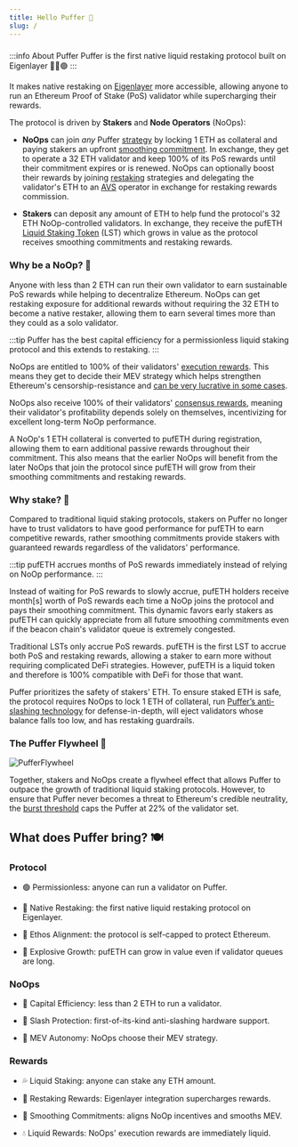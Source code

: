 ```yaml
---
title: Hello Puffer 🐡 
slug: /
---
```

> ### 
:::info About Puffer
Puffer is the first native liquid restaking protocol built on Eigenlayer 🐡🤝🟣
:::

It makes native restaking on [Eigenlayer](https://www.eigenlayer.xyz/) more accessible, allowing anyone to run an Ethereum Proof of Stake (PoS) validator while supercharging their rewards.

The protocol is driven by **Stakers** and **Node Operators** (NoOps):
- **NoOps** can join *any* Puffer [strategy](/protocol/strategy) by locking 1 ETH as collateral and paying stakers an upfront [smoothing commitment](protocol/smoothing-commitment). In exchange, they get to operate a 32 ETH validator and keep 100% of its PoS rewards until their commitment expires or is renewed. NoOps can optionally boost their rewards by joining [restaking](reference/glossary#Restaking) strategies and delegating the validator's ETH to an [AVS](/reference/glossary/#AVS) operator in exchange for restaking rewards commission.


- **Stakers** can deposit any amount of ETH to help fund the protocol's 32 ETH NoOp-controlled validators. In exchange, they receive the pufETH [Liquid Staking Token](protocol/liquid-staking-token) (LST) which grows in value as the protocol receives smoothing commitments and restaking rewards.

### Why be a NoOp? 🤖
Anyone with less than 2 ETH can run their own validator to earn sustainable PoS rewards while helping to decentralize Ethereum. NoOps can get restaking exposure for additional rewards without requiring the 32 ETH to become a native restaker, allowing them to earn several times more than they could as a solo validator.

:::tip
Puffer has the best capital efficiency for a permissionless liquid staking protocol and this extends to restaking.
:::

NoOps are entitled to 100% of their validators' [execution rewards](/reference/glossary#execution-rewards). This means they get to decide their MEV strategy which helps strengthen Ethereum's censorship-resistance and [can be very lucrative in some cases](https://etherscan.io/block/17806773#mevinfo).

NoOps also receive 100% of their validators' [consensus rewards](/reference/glossary#consensus-rewards), meaning their validator's profitability depends solely on themselves, incentivizing for excellent long-term NoOp performance.

A NoOp's 1 ETH collateral is converted to pufETH during registration, allowing them to earn additional passive rewards throughout their commitment. This also means that the earlier NoOps will benefit from the later NoOps that join the protocol since pufETH will grow from their smoothing commitments and restaking rewards.

### Why stake? 🥩
Compared to traditional liquid staking protocols, stakers on Puffer no longer have to trust validators to have good performance for pufETH to earn competitive rewards, rather smoothing commitments provide stakers with guaranteed rewards regardless of the validators' performance.   

:::tip
pufETH accrues months of PoS rewards immediately instead of relying on NoOp performance.
:::

Instead of waiting for PoS rewards to slowly accrue, pufETH holders receive month[s] worth of PoS rewards each time a NoOp joins the protocol and pays their smoothing commitment. This dynamic favors early stakers as pufETH can quickly appreciate from all future smoothing commitments even if the beacon chain's validator queue is extremely congested.

Traditional LSTs only accrue PoS rewards. pufETH is the first LST to accrue both PoS and restaking rewards, allowing a staker to earn more without requiring complicated DeFi strategies. However, pufETH is a liquid token and therefore is 100% compatible with DeFi for those that want.

Puffer prioritizes the safety of stakers' ETH. To ensure staked ETH is safe, the protocol requires NoOps to lock 1 ETH of collateral, run [Puffer’s anti-slashing technology](technology/secure-signer) for defense-in-depth, will eject validators whose balance falls too low, and has restaking guardrails.

### The Puffer Flywheel 🎡
<div style={{textAlign: 'center'}}>

![PufferFlywheel](/img/PufferFlywheel.svg)
</div>

Together, stakers and NoOps create a flywheel effect that allows Puffer to outpace the growth of traditional liquid staking protocols. However, to ensure that Puffer never becomes a threat to Ethereum's credible neutrality, the [burst threshold](protocol/burst-threshold) caps the Puffer at 22% of the validator set. 

## What does Puffer bring? 🍽️ 

### **Protocol**

- 🟢 Permissionless: anyone can run a validator on Puffer.

- 🥩 Native Restaking: the first native liquid restaking protocol on Eigenlayer.

- 🧢 Ethos Alignment: the protocol is self-capped to protect Ethereum.

- 🐡 Explosive Growth: pufETH can grow in value even if validator queues are long.

### **NoOps**

- 💯 Capital Efficiency: less than 2 ETH to run a validator.

- 🐢 Slash Protection: first-of-its-kind anti-slashing hardware support.

- 🎲 MEV Autonomy: NoOps choose their MEV strategy.


### **Rewards**

- 💦 Liquid Staking: anyone can stake any ETH amount.

- 🚀 Restaking Rewards: Eigenlayer integration supercharges rewards.

- 🧈 Smoothing Commitments: aligns NoOp incentives and smooths MEV.

- 💧 Liquid Rewards: NoOps' execution rewards are immediately liquid.

